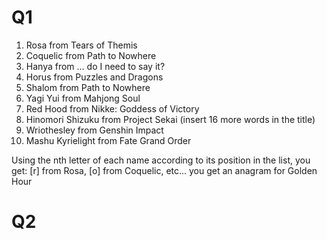 # Q1

1. Rosa from Tears of Themis
2. Coquelic from Path to Nowhere
3. Hanya from ... do I need to say it?
4. Horus from Puzzles and Dragons
5. Shalom from Path to Nowhere
6. Yagi Yui from Mahjong Soul
7. Red Hood from Nikke: Goddess of Victory
8. Hinomori Shizuku from Project Sekai (insert 16 more words in the title)
9. Wriothesley from Genshin Impact
10. Mashu Kyrielight from Fate Grand Order

Using the nth letter of each name according to its position in the list, you get:
[r] from Rosa, [o] from Coquelic, etc...
you get an anagram for Golden Hour

# Q2
